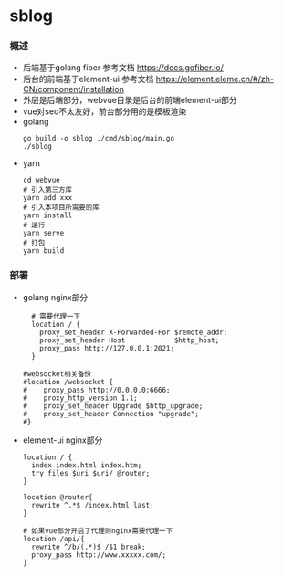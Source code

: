 # sblog

### 概述

* 后端基于golang fiber 参考文档 https://docs.gofiber.io/
* 后台的前端基于element-ui 参考文档 https://element.eleme.cn/#/zh-CN/component/installation
* 外层是后端部分，webvue目录是后台的前端element-ui部分
* vue对seo不太友好，前台部分用的是模板渲染
* golang
    ```shell
    go build -o sblog ./cmd/sblog/main.go
    ./sblog
    ```
* yarn
    ```shell
    cd webvue
    # 引入第三方库
    yarn add xxx
    # 引入本项目所需要的库
    yarn install
    # 运行
    yarn serve
    # 打包
    yarn build
    ```

### 部署

  * golang nginx部分
    ```shell
      # 需要代理一下
      location / {
        proxy_set_header X-Forwarded-For $remote_addr;
        proxy_set_header Host            $http_host;
        proxy_pass http://127.0.0.1:2021;
      }
    
    #websocket相关备份
    #location /websocket {
    #    proxy_pass http://0.0.0.0:6666;
    #    proxy_http_version 1.1;
    #    proxy_set_header Upgrade $http_upgrade;
    #    proxy_set_header Connection "upgrade";
    #}
    ```
  * element-ui nginx部分
    ```shell
    location / {
      index index.html index.htm;
      try_files $uri $uri/ @router;
    }
      
    location @router{
      rewrite ^.*$ /index.html last;
    }
      
    # 如果vue部分开启了代理则nginx需要代理一下
    location /api/{
      rewrite ^/b/(.*)$ /$1 break;
      proxy_pass http://www.xxxxx.com/;
    }
    ```